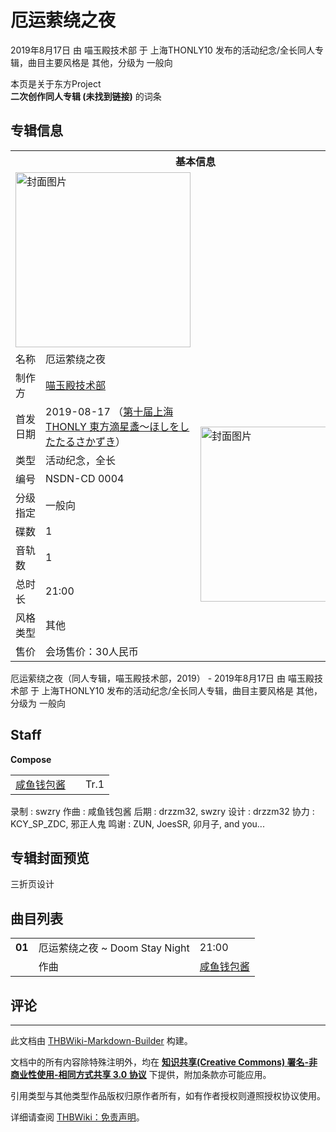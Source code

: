 # 厄运萦绕之夜

<!-- source html: G:\repos\THBWiki-Markdown-Builder\THBWikiMarkdown\Temp\main\4\4b\ns0%3A%E5%8E%84%E8%BF%90%E8%90%A6%E7%BB%95%E4%B9%8B%E5%A4%9C.html -->

2019年8月17日 由 喵玉殿技术部 于 上海THONLY10 发布的活动纪念/全长同人专辑，曲目主要风格是 其他，分级为 一般向

本页是关于东方Project  
 **二次创作同人专辑 (未找到链接)** 的词条
## 专辑信息

<table><tbody><tr><th colspan="3">基本信息</th></tr><tr><td class="cover-artwork-mobile" colspan="2"><a href="./文件-厄运萦绕之夜封面.jpg.md" class="image" title="封面图片"><img alt="封面图片" src="https://upload.thwiki.cc/thumb/9/95/%E5%8E%84%E8%BF%90%E8%90%A6%E7%BB%95%E4%B9%8B%E5%A4%9C%E5%B0%81%E9%9D%A2.jpg/280px-%E5%8E%84%E8%BF%90%E8%90%A6%E7%BB%95%E4%B9%8B%E5%A4%9C%E5%B0%81%E9%9D%A2.jpg" decoding="async" loading="lazy" width="280" height="280" srcset="https://upload.thwiki.cc/thumb/9/95/%E5%8E%84%E8%BF%90%E8%90%A6%E7%BB%95%E4%B9%8B%E5%A4%9C%E5%B0%81%E9%9D%A2.jpg/420px-%E5%8E%84%E8%BF%90%E8%90%A6%E7%BB%95%E4%B9%8B%E5%A4%9C%E5%B0%81%E9%9D%A2.jpg 1.5x, https://upload.thwiki.cc/9/95/%E5%8E%84%E8%BF%90%E8%90%A6%E7%BB%95%E4%B9%8B%E5%A4%9C%E5%B0%81%E9%9D%A2.jpg 2x" data-file-width="512" data-file-height="512"></a></td>
</tr><tr><td class="label">名称</td><td colspan="2"> 厄运萦绕之夜 </td></tr><tr><td class="label">制作方</td><td><a href="./喵玉殿技术部.md" title="喵玉殿技术部">喵玉殿技术部</a></td><td class="cover-artwork" rowspan="10" style="min-width:280px;"><a href="./文件-厄运萦绕之夜封面.jpg.md" class="image" title="封面图片"><img alt="封面图片" src="https://upload.thwiki.cc/thumb/9/95/%E5%8E%84%E8%BF%90%E8%90%A6%E7%BB%95%E4%B9%8B%E5%A4%9C%E5%B0%81%E9%9D%A2.jpg/280px-%E5%8E%84%E8%BF%90%E8%90%A6%E7%BB%95%E4%B9%8B%E5%A4%9C%E5%B0%81%E9%9D%A2.jpg" decoding="async" loading="lazy" width="280" height="280" srcset="https://upload.thwiki.cc/thumb/9/95/%E5%8E%84%E8%BF%90%E8%90%A6%E7%BB%95%E4%B9%8B%E5%A4%9C%E5%B0%81%E9%9D%A2.jpg/420px-%E5%8E%84%E8%BF%90%E8%90%A6%E7%BB%95%E4%B9%8B%E5%A4%9C%E5%B0%81%E9%9D%A2.jpg 1.5x, https://upload.thwiki.cc/9/95/%E5%8E%84%E8%BF%90%E8%90%A6%E7%BB%95%E4%B9%8B%E5%A4%9C%E5%B0%81%E9%9D%A2.jpg 2x" data-file-width="512" data-file-height="512"></a></td>
</tr><tr><td class="label">首发日期</td><td>2019-08-17&#160;（<a href="/展会作品列表?e=%E4%B8%8A%E6%B5%B7THONLY%2310">第十届上海THONLY 東方滴星盞～ほしをしたたるさかずき</a>）</td></tr><tr><td class="label">类型</td><td>活动纪念，全长</td></tr><tr><td class="label">编号</td><td>NSDN-CD 0004</td></tr><tr><td class="label">分级指定</td><td>一般向</td></tr><tr><td class="label">碟数</td><td>1</td></tr><tr><td class="label">音轨数</td><td>1</td></tr><tr><td class="label">总时长</td><td>21:00</td></tr><tr><td class="label">风格类型</td><td>其他</td></tr><tr><td class="label">售价</td><td>会场售价：30人民币</td></tr></tbody></table>

厄运萦绕之夜（同人专辑，喵玉殿技术部，2019） - 2019年8月17日 由 喵玉殿技术部 于 上海THONLY10 发布的活动纪念/全长同人专辑，曲目主要风格是 其他，分级为 一般向
## Staff
  
 **Compose**   

<table><tbody><tr><td><a href="/index.php?title=%E5%92%B8%E9%B1%BC%E9%92%B1%E5%8C%85%E9%85%B1&amp;action=edit&amp;redlink=1" class="new" title="咸鱼钱包酱（页面不存在）">咸鱼钱包酱</a></td><td></td><td>Tr.1</td></tr></tbody></table>


录制
: swzry
作曲
: 咸鱼钱包酱
后期
: drzzm32, swzry
设计
: drzzm32
协力
: KCY_SP_ZDC, 邪正人鬼
鸣谢
: ZUN, JoesSR, 卯月子, and you...

## 专辑封面预览



[](./文件-厄运萦绕之夜BK.jpg.md)

三折页设计




## 曲目列表

<table><tbody><tr><td id="1" class="infoYL"><b>01</b></td><td id="厄运萦绕之夜_~_Doom_Stay_Night" colspan="2" class="title">厄运萦绕之夜 ~ Doom Stay Night<span class="thcsearchlinks"><a rel="nofollow" class="external text" href="https://cd.thwiki.cc?arrange=咸鱼钱包酱&amp;fromwiki=厄运萦绕之夜"><span title="搜索相似同人曲"></span></a></span></td><td class="time">21:00</td></tr><tr><td class="left"></td><td class="label">作曲</td><td class="text" colspan="2"><a href="/index.php?title=%E5%92%B8%E9%B1%BC%E9%92%B1%E5%8C%85%E9%85%B1&amp;action=edit&amp;redlink=1" class="new" title="咸鱼钱包酱（页面不存在）">咸鱼钱包酱</a><span class="thcsearchlinks"><a rel="nofollow" class="external text" href="https://cd.thwiki.cc?arrange=，咸鱼钱包酱&amp;fromwiki=厄运萦绕之夜"><span></span></a></span></td></tr></tbody></table>


## 评论




---

此文档由 [THBWiki-Markdown-Builder](https://github.com/Delsin-Yu/THBWiki-Markdown-Builder) 构建。

文档中的所有内容除特殊注明外，均在 [**知识共享(Creative Commons) 署名-非商业性使用-相同方式共享 3.0 协议**](https://creativecommons.org/licenses/by-sa/3.0/deed.zh-hans) 下提供，附加条款亦可能应用。

引用类型与其他类型作品版权归原作者所有，如有作者授权则遵照授权协议使用。

详细请查阅 [THBWiki：免责声明](https://thbwiki.cc/THBWiki:%E5%85%8D%E8%B4%A3%E5%A3%B0%E6%98%8E)。

